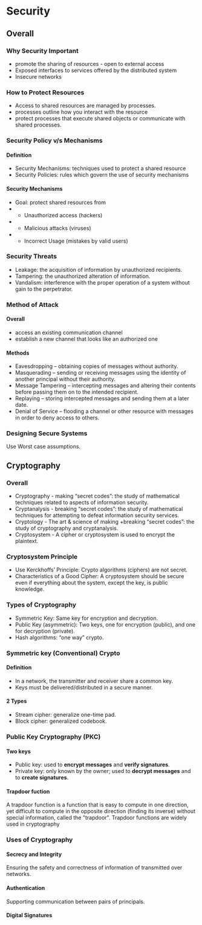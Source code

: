 # Security
## Overall
### Why Security Important
* promote the sharing of resources - open to external access
* Exposed interfaces to services offered by the distributed system
* Insecure networks
### How to Protect Resources
* Access to shared resources are managed by processes. 
* processes outline how you interact with the resource
* protect processes that execute shared objects or communicate with shared processes.
### Security Policy v/s Mechanisms
#### Definition
* Security Mechanisms: techniques used to protect a shared resource
* Security Policies: rules which govern the use of security mechanisms
#### Security Mechanisms
* Goal: protect shared resources from
* * Unauthorized access (hackers)
* * Malicious attacks (viruses)
* * Incorrect Usage (mistakes by valid users)
### Security Threats
* Leakage: the acquisition of information by unauthorized recipients.
* Tampering: the unauthorized alteration of information.
* Vandalism: interference with the proper operation of a system without gain to the perpetrator.
### Method of Attack
#### Overall
* access an existing communication channel
* establish a new channel that looks like an authorized one
#### Methods
* Eavesdropping – obtaining copies of messages without authority.
* Masquerading – sending or receiving messages using the identity of another principal without their authority.
* Message Tampering – intercepting messages and altering their contents before passing them on to the intended recipient.
* Replaying – storing intercepted messages and sending them at a later date.
* Denial of Service – flooding a channel or other resource with messages in order to deny access to others.
### Designing Secure Systems
Use Worst case assumptions.

## Cryptography
### Overall
* Cryptography - making “secret codes”: the study of mathematical techniques related to aspects of information security.
* Cryptanalysis - breaking “secret codes”: the study of mathematical techniques for attempting to defeat information security services.
* Cryptology - The art & science of making +breaking “secret codes”: the study of cryptography and cryptanalysis.
* Cryptosystem - A cipher or cryptosystem is used to encrypt the plaintext.
### Cryptosystem Principle
* Use Kerckhoffs’ Principle: Crypto algorithms (ciphers) are not secret.
* Characteristics of a Good Cipher: A cryptosystem should be secure even if everything about the system, except the key, is public knowledge.
### Types of Cryptography
* Symmetric Key: Same key for encryption and decryption.
* Public Key (asymmetric): Two keys, one for encryption (public), and one for decryption (private).
* Hash algorithms: “one way” crypto.
### Symmetric key (Conventional) Crypto
#### Definition
* In a network, the transmitter and receiver share a common key.
* Keys must be delivered/distributed in a secure manner.
#### 2 Types
* Stream cipher: generalize one-time pad.
* Block cipher: generalized codebook.
### Public Key Cryptography (PKC)
#### Two keys
* Public key: used to **encrypt messages** and **verify signatures**.
* Private key: only known by the owner; used to **decrypt messages** and to **create signatures**.
#### Trapdoor fuction
A trapdoor function is a function that is easy to compute in one direction, yet difficult to compute in the opposite direction (finding its inverse) without special information, called the "trapdoor". Trapdoor functions are widely used in cryptography
### Uses of Cryptography
#### Secrecy and Integrity
Ensuring the safety and correctness of information of transmitted over networks.
#### Authentication
Supporting communication between pairs of principals.
#### Digital Signatures

